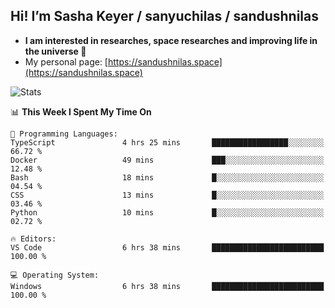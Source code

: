 ## Hi! I’m Sasha Keyer / sanyuchilas / sandushnilas

- **I am interested in researches, space researches and improving life in the universe 🌠**  
- My personal page: [https://sandushnilas.space](https://sandushnilas.space)

![Stats](https://github-readme-stats.vercel.app/api?username=sanyuchilas&show_icons=true&theme=react&hide=issues&count_private=true&layout=compact)

<!--START_SECTION:waka-->
📊 **This Week I Spent My Time On** 

```text
💬 Programming Languages: 
TypeScript               4 hrs 25 mins       █████████████████░░░░░░░░   66.72 % 
Docker                   49 mins             ███░░░░░░░░░░░░░░░░░░░░░░   12.48 % 
Bash                     18 mins             █░░░░░░░░░░░░░░░░░░░░░░░░   04.54 % 
CSS                      13 mins             █░░░░░░░░░░░░░░░░░░░░░░░░   03.46 % 
Python                   10 mins             █░░░░░░░░░░░░░░░░░░░░░░░░   02.72 % 

🔥 Editors: 
VS Code                  6 hrs 38 mins       █████████████████████████   100.00 % 

💻 Operating System: 
Windows                  6 hrs 38 mins       █████████████████████████   100.00 % 
```


<!--END_SECTION:waka-->
